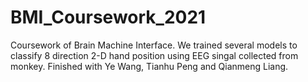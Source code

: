 # BMI_Coursework_2021
Coursework of Brain Machine Interface. 
We trained several models to classify 8 direction 2-D hand position using EEG singal collected from monkey.
Finished with Ye Wang, Tianhu Peng and Qianmeng Liang.
